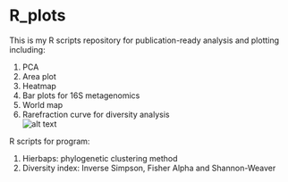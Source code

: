 # R_plots

This is my R scripts repository for publication-ready analysis and plotting including:

1. PCA
2. Area plot
3. Heatmap
4. Bar plots for 16S metagenomics
5. World map
6. Rarefraction curve for diversity analysis <br>
![alt text](https://github.com/raymondkiu/R_scripts/blob/master/graphs/rarecurve.png)




R scripts for program:
1. Hierbaps: phylogenetic clustering method
2. Diversity index: Inverse Simpson, Fisher Alpha and Shannon-Weaver
